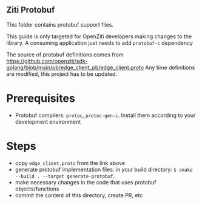 Ziti Protobuf
------

This folder contains protobuf support files.

This guide is only targeted for OpenZiti developers making changes to the library. 
A consuming application just needs to add `protobuf-c` dependency

The source of protobuf definitions comes from https://github.com/openziti/sdk-golang/blob/main/pb/edge_client_pb/edge_client.proto
Any time definitions are modified, this project has to be updated.

# Prerequisites 
- Protobuf compilers: `protoc`, `protoc-gen-c`. Install them according to your development environment

# Steps
- copy `edge_client.proto` from the link above
- generate protobuf implementation files:
     in your build directory: `$ cmake --build . --target generate-protobuf`.
- make necessary changes in the code that uses protobuf objects/functions
- commit the content of this directory, create PR, etc